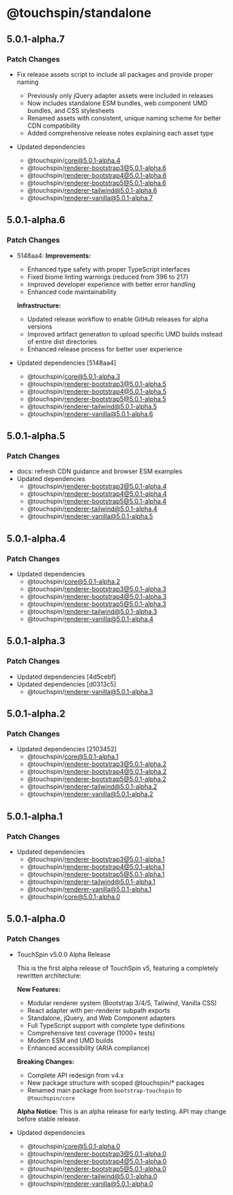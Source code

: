 # @touchspin/standalone

## 5.0.1-alpha.7

### Patch Changes

- Fix release assets script to include all packages and provide proper naming
  - Previously only jQuery adapter assets were included in releases
  - Now includes standalone ESM bundles, web component UMD bundles, and CSS stylesheets
  - Renamed assets with consistent, unique naming scheme for better CDN compatibility
  - Added comprehensive release notes explaining each asset type

- Updated dependencies
  - @touchspin/core@5.0.1-alpha.4
  - @touchspin/renderer-bootstrap3@5.0.1-alpha.6
  - @touchspin/renderer-bootstrap4@5.0.1-alpha.6
  - @touchspin/renderer-bootstrap5@5.0.1-alpha.6
  - @touchspin/renderer-tailwind@5.0.1-alpha.6
  - @touchspin/renderer-vanilla@5.0.1-alpha.7

## 5.0.1-alpha.6

### Patch Changes

- 5148aa4: **Improvements:**
  - Enhanced type safety with proper TypeScript interfaces
  - Fixed biome linting warnings (reduced from 396 to 217)
  - Improved developer experience with better error handling
  - Enhanced code maintainability

  **Infrastructure:**
  - Updated release workflow to enable GitHub releases for alpha versions
  - Improved artifact generation to upload specific UMD builds instead of entire dist directories
  - Enhanced release process for better user experience

- Updated dependencies [5148aa4]
  - @touchspin/core@5.0.1-alpha.3
  - @touchspin/renderer-bootstrap3@5.0.1-alpha.5
  - @touchspin/renderer-bootstrap4@5.0.1-alpha.5
  - @touchspin/renderer-bootstrap5@5.0.1-alpha.5
  - @touchspin/renderer-tailwind@5.0.1-alpha.5
  - @touchspin/renderer-vanilla@5.0.1-alpha.6

## 5.0.1-alpha.5

### Patch Changes

- docs: refresh CDN guidance and browser ESM examples
- Updated dependencies
  - @touchspin/renderer-bootstrap3@5.0.1-alpha.4
  - @touchspin/renderer-bootstrap4@5.0.1-alpha.4
  - @touchspin/renderer-bootstrap5@5.0.1-alpha.4
  - @touchspin/renderer-tailwind@5.0.1-alpha.4
  - @touchspin/renderer-vanilla@5.0.1-alpha.5

## 5.0.1-alpha.4

### Patch Changes

- Updated dependencies
  - @touchspin/core@5.0.1-alpha.2
  - @touchspin/renderer-bootstrap3@5.0.1-alpha.3
  - @touchspin/renderer-bootstrap4@5.0.1-alpha.3
  - @touchspin/renderer-bootstrap5@5.0.1-alpha.3
  - @touchspin/renderer-tailwind@5.0.1-alpha.3
  - @touchspin/renderer-vanilla@5.0.1-alpha.4

## 5.0.1-alpha.3

### Patch Changes

- Updated dependencies [4d5cebf]
- Updated dependencies [d0313c5]
  - @touchspin/renderer-vanilla@5.0.1-alpha.3

## 5.0.1-alpha.2

### Patch Changes

- Updated dependencies [2103452]
  - @touchspin/core@5.0.1-alpha.1
  - @touchspin/renderer-bootstrap3@5.0.1-alpha.2
  - @touchspin/renderer-bootstrap4@5.0.1-alpha.2
  - @touchspin/renderer-bootstrap5@5.0.1-alpha.2
  - @touchspin/renderer-tailwind@5.0.1-alpha.2
  - @touchspin/renderer-vanilla@5.0.1-alpha.2

## 5.0.1-alpha.1

### Patch Changes

- Updated dependencies
  - @touchspin/renderer-bootstrap3@5.0.1-alpha.1
  - @touchspin/renderer-bootstrap4@5.0.1-alpha.1
  - @touchspin/renderer-bootstrap5@5.0.1-alpha.1
  - @touchspin/renderer-tailwind@5.0.1-alpha.1
  - @touchspin/renderer-vanilla@5.0.1-alpha.1
  - @touchspin/core@5.0.1-alpha.0

## 5.0.1-alpha.0

### Patch Changes

- TouchSpin v5.0.0 Alpha Release

  This is the first alpha release of TouchSpin v5, featuring a completely rewritten architecture:

  **New Features:**
  - Modular renderer system (Bootstrap 3/4/5, Tailwind, Vanilla CSS)
  - React adapter with per-renderer subpath exports
  - Standalone, jQuery, and Web Component adapters
  - Full TypeScript support with complete type definitions
  - Comprehensive test coverage (1000+ tests)
  - Modern ESM and UMD builds
  - Enhanced accessibility (ARIA compliance)

  **Breaking Changes:**
  - Complete API redesign from v4.x
  - New package structure with scoped @touchspin/\* packages
  - Renamed main package from `bootstrap-touchspin` to `@touchspin/core`

  **Alpha Notice:**
  This is an alpha release for early testing. API may change before stable release.

- Updated dependencies
  - @touchspin/core@5.0.1-alpha.0
  - @touchspin/renderer-bootstrap3@5.0.1-alpha.0
  - @touchspin/renderer-bootstrap4@5.0.1-alpha.0
  - @touchspin/renderer-bootstrap5@5.0.1-alpha.0
  - @touchspin/renderer-tailwind@5.0.1-alpha.0
  - @touchspin/renderer-vanilla@5.0.1-alpha.0
